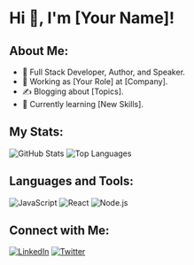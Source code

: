 # Hi 👋, I'm [Your Name]!

## About Me:
- 🌟 Full Stack Developer, Author, and Speaker.
- 🚀 Working as [Your Role] at [Company].
- ✍️ Blogging about [Topics].
- 🌱 Currently learning [New Skills].

## My Stats:
![GitHub Stats](https://github-readme-stats.vercel.app/api?username=yourusername&show_icons=true&theme=radical)
![Top Languages](https://github-readme-stats.vercel.app/api/top-langs/?username=yourusername&layout=compact)

## Languages and Tools:
![JavaScript](https://img.shields.io/badge/JavaScript-F7DF1E?style=flat-square&logo=javascript&logoColor=black)
![React](https://img.shields.io/badge/React-20232A?style=flat-square&logo=react&logoColor=61DAFB)
![Node.js](https://img.shields.io/badge/Node.js-339933?style=flat-square&logo=nodedotjs&logoColor=white)

## Connect with Me:
[![LinkedIn](https://img.shields.io/badge/LinkedIn-blue?style=flat-square&logo=linkedin)](https://linkedin.com/in/yourprofile)
[![Twitter](https://img.shields.io/badge/Twitter-blue?style=flat-square&logo=twitter)](https://twitter.com/yourusername)
